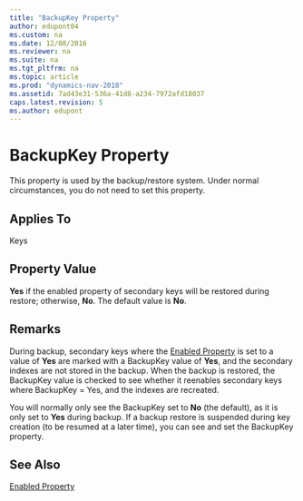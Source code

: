 ```yaml
---
title: "BackupKey Property"
author: edupont04
ms.custom: na
ms.date: 12/08/2016
ms.reviewer: na
ms.suite: na
ms.tgt_pltfrm: na
ms.topic: article
ms.prod: "dynamics-nav-2018"
ms.assetid: 7ad43e31-536a-41d8-a234-7972afd18037
caps.latest.revision: 5
ms.author: edupont
---
```

# BackupKey Property
This property is used by the backup/restore system. Under normal circumstances, you do not need to set this property.  

## Applies To  
 Keys  

## Property Value  
 **Yes** if the enabled property of secondary keys will be restored during restore; otherwise, **No**. The default value is **No**.  

## Remarks  
 During backup, secondary keys where the [Enabled Property](Enabled-Property.md) is set to a value of **Yes** are marked with a BackupKey value of **Yes**, and the secondary indexes are not stored in the backup. When the backup is restored, the BackupKey value is checked to see whether it reenables secondary keys where BackupKey = Yes, and the indexes are recreated.  

 You will normally only see the BackupKey set to **No** \(the default\), as it is only set to **Yes** during backup. If a backup restore is suspended during key creation \(to be resumed at a later time\), you can see and set the BackupKey property.  

## See Also  
 [Enabled Property](Enabled-Property.md)

